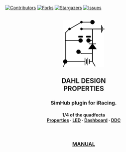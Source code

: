 ﻿<!-- Improved compatibility of back to top link: See: https://github.com/othneildrew/Best-README-Template/pull/73 -->
<a name="readme-top"></a>
<!--
*** Thanks for checking out the Best-README-Template. If you have a suggestion
*** that would make this better, please fork the repo and create a pull request
*** or simply open an issue with the tag "enhancement".
*** Don't forget to give the project a star!
*** Thanks again! Now go create something AMAZING! :D
-->



<!-- PROJECT SHIELDS -->
<!--
*** I'm using markdown "reference style" links for readability.
*** Reference links are enclosed in brackets [ ] instead of parentheses ( ).
*** See the bottom of this document for the declaration of the reference variables
*** for contributors-url, forks-url, etc. This is an optional, concise syntax you may use.
*** https://www.markdownguide.org/basic-syntax/#reference-style-links
-->
[![Contributors][contributors-shield]][contributors-url]
[![Forks][forks-shield]][forks-url]
[![Stargazers][stars-shield]][stars-url]
[![Issues][issues-shield]][issues-url]


<!-- PROJECT LOGO -->
<br />
<div align="center">
    <img src="images/blackLogo.png" alt="blackLogo" height=150 >
  </a>

  <h2 align="center">DAHL DESIGN <br /> PROPERTIES</h2>


  <h3 <p align="center"> SimHub plugin for iRacing.</h3>
<h4 <p align="center"> 1/4 of the quadfecta 
    <br />
    <a href="https://github.com/andreasdahl1987/DahlDesignProperties">Properties</a>
    ·
    <a href="https://github.com/andreasdahl1987/DahlDesignLED">LED</a>
    ·
    <a href="https://github.com/andreasdahl1987/DahlDesignDash">Dashboard</a>
    ·
    <a href="https://github.com/andreasdahl1987/DahlDesignDDC">DDC</a>
  </p>
</div>

 <br />


 <h3 <p align="center"> <a href="https://github.com/andreasdahl1987/DahlDesignProperties">MANUAL</a>
</h3>



<!-- MARKDOWN LINKS & IMAGES -->
<!-- https://www.markdownguide.org/basic-syntax/#reference-style-links -->
[contributors-shield]: https://img.shields.io/github/contributors/andreasdahl1987/DahlDesignProperties.svg?style=for-the-badge
[contributors-url]: https://github.com/andreasdahl1987/DahlDesignProperties/graphs/contributors
[forks-shield]: https://img.shields.io/github/forks/andreasdahl1987/DahlDesignProperties.svg?style=for-the-badge
[forks-url]: https://github.com/andreasdahl1987/DahlDesignProperties/network/members
[stars-shield]: https://img.shields.io/github/stars/andreasdahl1987/DahlDesignProperties.svg?style=for-the-badge
[stars-url]: https://github.com/andreasdahl1987/DahlDesignProperties/stargazers
[issues-shield]: https://img.shields.io/github/issues/andreasdahl1987/DahlDesignProperties.svg?style=for-the-badge
[issues-url]: https://github.com/andreasdahl1987/DahlDesignProperties/issues
